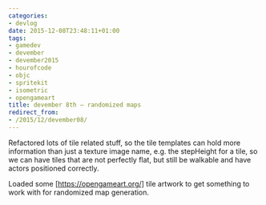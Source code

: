 ```yaml
---
categories:
- devlog
date: 2015-12-08T23:48:11+01:00
tags:
- gamedev
- devember
- devember2015
- hourofcode
- objc
- spritekit
- isometric
- opengameart
title: devember 8th — randomized maps
redirect_from:
- /2015/12/devember08/
---
```


Refactored lots of tile related stuff, so the tile templates can hold more information than just a texture image name, e.g. the stepHeight for a tile, so we can have tiles that are not perfectly flat, but still be walkable and have actors positioned correctly.

Loaded some [https://opengameart.org/] tile artwork to get something to work with for randomized map generation.
